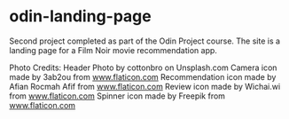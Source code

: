 # odin-landing-page


Second project completed as part of the Odin Project course.  The site is a landing page for a Film Noir movie recommendation app.


Photo Credits:
Header Photo by cottonbro on Unsplash.com
Camera icon made by 3ab2ou from www.flaticon.com
Recommendation icon made by Afian Rocmah Afif from www.flaticon.com
Review icon made by Wichai.wi from www.flaticon.com
Spinner icon made by Freepik from www.flaticon.com